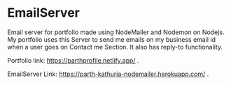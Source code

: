 # EmailServer
 Email server for portfolio made using NodeMailer and Nodemon on Nodejs.
 My portfolio uses this Server to send me emails on my business email id when a user goes on Contact me Section. It also has reply-to functionality.
 
 
 Portfolio link: https://parthprofile.netlify.app/ .
 
 EmailServer Link: https://parth-kathuria-nodemailer.herokuapp.com/ .
